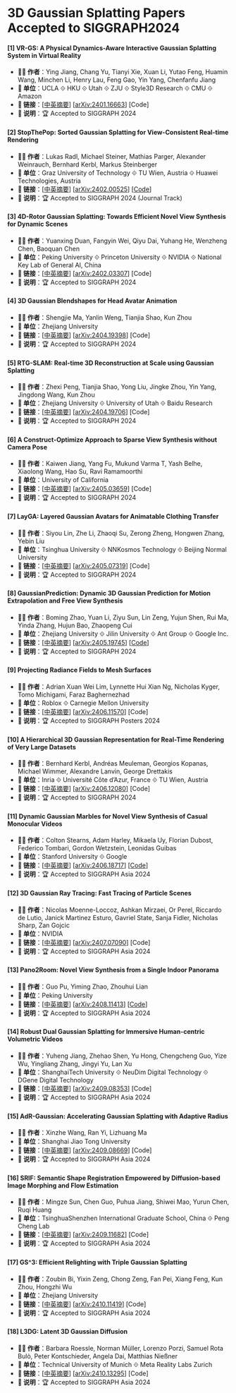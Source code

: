 # 3D Gaussian Splatting Papers Accepted to SIGGRAPH2024

#### [1] VR-GS: A Physical Dynamics-Aware Interactive Gaussian Splatting System in Virtual Reality
- **🧑‍🔬 作者**：Ying Jiang, Chang Yu, Tianyi Xie, Xuan Li, Yutao Feng, Huamin Wang, Minchen Li, Henry Lau, Feng Gao, Yin Yang, Chenfanfu Jiang
- **🏫 单位**：UCLA ⟐ HKU ⟐ Utah ⟐ ZJU ⟐ Style3D Research ⟐ CMU ⟐ Amazon
- **🔗 链接**：[[中英摘要](./abs/2401.16663.md)] [[arXiv:2401.16663](https://arxiv.org/abs/2401.16663)] [Code]
- **📝 说明**：🏆 Accepted to SIGGRAPH 2024

#### [2] StopThePop: Sorted Gaussian Splatting for View-Consistent Real-time Rendering
- **🧑‍🔬 作者**：Lukas Radl, Michael Steiner, Mathias Parger, Alexander Weinrauch, Bernhard Kerbl, Markus Steinberger
- **🏫 单位**：Graz University of Technology ⟐ TU Wien, Austria ⟐ Huawei Technologies, Austria
- **🔗 链接**：[[中英摘要](./abs/2402.00525.md)] [[arXiv:2402.00525](https://arxiv.org/abs/2402.00525)] [[Code](https://github.com/r4dl/StopThePop)]
- **📝 说明**：🏆 Accepted to SIGGRAPH 2024 (Journal Track)

#### [3] 4D-Rotor Gaussian Splatting: Towards Efficient Novel View Synthesis for Dynamic Scenes
- **🧑‍🔬 作者**：Yuanxing Duan, Fangyin Wei, Qiyu Dai, Yuhang He, Wenzheng Chen, Baoquan Chen
- **🏫 单位**：Peking University ⟐ Princeton University ⟐ NVIDIA ⟐ National Key Lab of General AI, China
- **🔗 链接**：[[中英摘要](./abs/2402.03307.md)] [[arXiv:2402.03307](https://arxiv.org/abs/2402.03307)] [Code]
- **📝 说明**：🏆 Accepted to SIGGRAPH 2024

#### [4] 3D Gaussian Blendshapes for Head Avatar Animation
- **🧑‍🔬 作者**：Shengjie Ma, Yanlin Weng, Tianjia Shao, Kun Zhou
- **🏫 单位**：Zhejiang University
- **🔗 链接**：[[中英摘要](./abs/2404.19398.md)] [[arXiv:2404.19398](https://arxiv.org/abs/2404.19398)] [Code]
- **📝 说明**：🏆 Accepted to SIGGRAPH 2024

#### [5] RTG-SLAM: Real-time 3D Reconstruction at Scale using Gaussian Splatting
- **🧑‍🔬 作者**：Zhexi Peng, Tianjia Shao, Yong Liu, Jingke Zhou, Yin Yang, Jingdong Wang, Kun Zhou
- **🏫 单位**：Zhejiang University ⟐ University of Utah ⟐ Baidu Research
- **🔗 链接**：[[中英摘要](./abs/2404.19706.md)] [[arXiv:2404.19706](https://arxiv.org/abs/2404.19706)] [Code]
- **📝 说明**：🏆 Accepted to SIGGRAPH 2024

#### [6] A Construct-Optimize Approach to Sparse View Synthesis without Camera Pose
- **🧑‍🔬 作者**：Kaiwen Jiang, Yang Fu, Mukund Varma T, Yash Belhe, Xiaolong Wang, Hao Su, Ravi Ramamoorthi
- **🏫 单位**：University of California
- **🔗 链接**：[[中英摘要](./abs/2405.03659.md)] [[arXiv:2405.03659](https://arxiv.org/abs/2405.03659)] [Code]
- **📝 说明**：🏆 Accepted to SIGGRAPH 2024

#### [7] LayGA: Layered Gaussian Avatars for Animatable Clothing Transfer
- **🧑‍🔬 作者**：Siyou Lin, Zhe Li, Zhaoqi Su, Zerong Zheng, Hongwen Zhang, Yebin Liu
- **🏫 单位**：Tsinghua University ⟐ NNKosmos Technology ⟐ Beijing Normal University
- **🔗 链接**：[[中英摘要](./abs/2405.07319.md)] [[arXiv:2405.07319](https://arxiv.org/abs/2405.07319)] [Code]
- **📝 说明**：🏆 Accepted to SIGGRAPH 2024

#### [8] GaussianPrediction: Dynamic 3D Gaussian Prediction for Motion Extrapolation and Free View Synthesis
- **🧑‍🔬 作者**：Boming Zhao, Yuan Li, Ziyu Sun, Lin Zeng, Yujun Shen, Rui Ma, Yinda Zhang, Hujun Bao, Zhaopeng Cui
- **🏫 单位**：Zhejiang University ⟐ Jilin University ⟐ Ant Group ⟐ Google Inc.
- **🔗 链接**：[[中英摘要](./abs/2405.19745.md)] [[arXiv:2405.19745](https://arxiv.org/abs/2405.19745)] [[Code](https://github.com/BoMingZhao/GaussianPrediction)]
- **📝 说明**：🏆 Accepted to SIGGRAPH 2024

#### [9] Projecting Radiance Fields to Mesh Surfaces
- **🧑‍🔬 作者**：Adrian Xuan Wei Lim, Lynnette Hui Xian Ng, Nicholas Kyger, Tomo Michigami, Faraz Baghernezhad
- **🏫 单位**：Roblox ⟐ Carnegie Mellon University
- **🔗 链接**：[[中英摘要](./abs/2406.11570.md)] [[arXiv:2406.11570](https://arxiv.org/abs/2406.11570)] [Code]
- **📝 说明**：🏆 Accepted to SIGGRAPH Posters 2024

#### [10] A Hierarchical 3D Gaussian Representation for Real-Time Rendering of Very Large Datasets
- **🧑‍🔬 作者**：Bernhard Kerbl, Andréas Meuleman, Georgios Kopanas, Michael Wimmer, Alexandre Lanvin, George Drettakis
- **🏫 单位**：Inria ⟐ Université Côte d’Azur, France ⟐ TU Wien, Austria
- **🔗 链接**：[[中英摘要](./abs/2406.12080.md)] [[arXiv:2406.12080](https://arxiv.org/abs/2406.12080)] [Code]
- **📝 说明**：🏆 Accepted to SIGGRAPH 2024

#### [11] Dynamic Gaussian Marbles for Novel View Synthesis of Casual Monocular Videos
- **🧑‍🔬 作者**：Colton Stearns, Adam Harley, Mikaela Uy, Florian Dubost, Federico Tombari, Gordon Wetzstein, Leonidas Guibas
- **🏫 单位**：Stanford University ⟐ Google
- **🔗 链接**：[[中英摘要](./abs/2406.18717.md)] [[arXiv:2406.18717](https://arxiv.org/abs/2406.18717)] [[Code](https://github.com/coltonstearns/dynamic-gaussian-marbles)]
- **📝 说明**：🏆 Accepted to SIGGRAPH Asia 2024

#### [12] 3D Gaussian Ray Tracing: Fast Tracing of Particle Scenes
- **🧑‍🔬 作者**：Nicolas Moenne-Loccoz, Ashkan Mirzaei, Or Perel, Riccardo de Lutio, Janick Martinez Esturo, Gavriel State, Sanja Fidler, Nicholas Sharp, Zan Gojcic
- **🏫 单位**：NVIDIA
- **🔗 链接**：[[中英摘要](./abs/2407.07090.md)] [[arXiv:2407.07090](https://arxiv.org/abs/2407.07090)] [Code]
- **📝 说明**：🏆 Accepted to SIGGRAPH Asia 2024

#### [13] Pano2Room: Novel View Synthesis from a Single Indoor Panorama
- **🧑‍🔬 作者**：Guo Pu, Yiming Zhao, Zhouhui Lian
- **🏫 单位**：Peking University
- **🔗 链接**：[[中英摘要](./abs/2408.11413.md)] [[arXiv:2408.11413](https://arxiv.org/abs/2408.11413)] [[Code](https://github.com/TrickyGo/Pano2Room)]
- **📝 说明**：🏆 Accepted to SIGGRAPH Asia 2024

#### [14] Robust Dual Gaussian Splatting for Immersive Human-centric Volumetric Videos
- **🧑‍🔬 作者**：Yuheng Jiang, Zhehao Shen, Yu Hong, Chengcheng Guo, Yize Wu, Yingliang Zhang, Jingyi Yu, Lan Xu
- **🏫 单位**：ShanghaiTech University ⟐ NeuDim Digital Technology ⟐ DGene Digital Technology
- **🔗 链接**：[[中英摘要](./abs/2409.08353.md)] [[arXiv:2409.08353](https://arxiv.org/abs/2409.08353)] [Code]
- **📝 说明**：🏆 Accepted to SIGGRAPH Asia 2024

#### [15] AdR-Gaussian: Accelerating Gaussian Splatting with Adaptive Radius
- **🧑‍🔬 作者**：Xinzhe Wang, Ran Yi, Lizhuang Ma
- **🏫 单位**：Shanghai Jiao Tong University
- **🔗 链接**：[[中英摘要](./abs/2409.08669.md)] [[arXiv:2409.08669](https://arxiv.org/abs/2409.08669)] [Code]
- **📝 说明**：🏆 Accepted to SIGGRAPH Asia 2024

#### [16] SRIF: Semantic Shape Registration Empowered by Diffusion-based Image Morphing and Flow Estimation
- **🧑‍🔬 作者**：Mingze Sun, Chen Guo, Puhua Jiang, Shiwei Mao, Yurun Chen, Ruqi Huang
- **🏫 单位**：TsinghuaShenzhen International Graduate School, China ⟐ Peng Cheng Lab
- **🔗 链接**：[[中英摘要](./abs/2409.11682.md)] [[arXiv:2409.11682](https://arxiv.org/abs/2409.11682)] [Code]
- **📝 说明**：🏆 Accepted to SIGGRAPH Asia 2024

#### [17] GS^3: Efficient Relighting with Triple Gaussian Splatting
- **🧑‍🔬 作者**：Zoubin Bi, Yixin Zeng, Chong Zeng, Fan Pei, Xiang Feng, Kun Zhou, Hongzhi Wu
- **🏫 单位**：Zhejiang University
- **🔗 链接**：[[中英摘要](./abs/2410.11419.md)] [[arXiv:2410.11419](https://arxiv.org/abs/2410.11419)] [Code]
- **📝 说明**：🏆 Accepted to SIGGRAPH Asia 2024

#### [18] L3DG: Latent 3D Gaussian Diffusion
- **🧑‍🔬 作者**：Barbara Roessle, Norman Müller, Lorenzo Porzi, Samuel Rota Bulò, Peter Kontschieder, Angela Dai, Matthias Nießner
- **🏫 单位**：Technical University of Munich ⟐ Meta Reality Labs Zurich
- **🔗 链接**：[[中英摘要](./abs/2410.13530.md)] [[arXiv:2410.13295](https://arxiv.org/abs/2410.13530)] [Code]
- **📝 说明**：🏆 Accepted to SIGGRAPH Asia 2024
